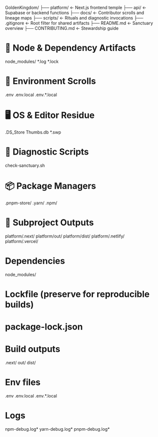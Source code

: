 GoldenKingdom/
├── platform/       ← Next.js frontend temple
├── api/            ← Supabase or backend functions
├── docs/           ← Contributor scrolls and lineage maps
├── scripts/        ← Rituals and diagnostic invocations
├── .gitignore      ← Root filter for shared artifacts
├── README.md       ← Sanctuary overview
├── CONTRIBUTING.md ← Stewardship guide

# 🌿 Node & Dependency Artifacts
node_modules/
*.log
*.lock

# 🔐 Environment Scrolls
.env
.env.local
.env.*.local

# 🖥️ OS & Editor Residue
.DS_Store
Thumbs.db
*.swp

# 🧪 Diagnostic Scripts
check-sanctuary.sh

# 📦 Package Managers
.pnpm-store/
.yarn/
.npm/

# 🧬 Subproject Outputs
platform/.next/
platform/out/
platform/dist/
platform/.netlify/
platform/.vercel/

# Dependencies
node_modules/

# Lockfile (preserve for reproducible builds)
# package-lock.json

# Build outputs
.next/
out/
dist/

# Env files
.env
.env.local
.env.*.local

# Logs
npm-debug.log*
yarn-debug.log*
pnpm-debug.log*


